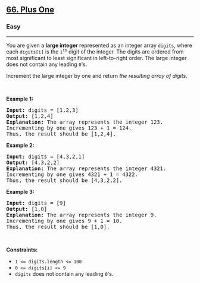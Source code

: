 <h2><a href="https://leetcode.com/problems/plus-one/">66. Plus One</a></h2><h3>Easy</h3><hr><div style="user-select: auto;"><p style="user-select: auto;">You are given a <strong style="user-select: auto;">large integer</strong> represented as an integer array <code style="user-select: auto;">digits</code>, where each <code style="user-select: auto;">digits[i]</code> is the <code style="user-select: auto;">i<sup style="user-select: auto;">th</sup></code> digit of the integer. The digits are ordered from most significant to least significant in left-to-right order. The large integer does not contain any leading <code style="user-select: auto;">0</code>'s.</p>

<p style="user-select: auto;">Increment the large integer by one and return <em style="user-select: auto;">the resulting array of digits</em>.</p>

<p style="user-select: auto;">&nbsp;</p>
<p style="user-select: auto;"><strong style="user-select: auto;">Example 1:</strong></p>

<pre style="user-select: auto;"><strong style="user-select: auto;">Input:</strong> digits = [1,2,3]
<strong style="user-select: auto;">Output:</strong> [1,2,4]
<strong style="user-select: auto;">Explanation:</strong> The array represents the integer 123.
Incrementing by one gives 123 + 1 = 124.
Thus, the result should be [1,2,4].
</pre>

<p style="user-select: auto;"><strong style="user-select: auto;">Example 2:</strong></p>

<pre style="user-select: auto;"><strong style="user-select: auto;">Input:</strong> digits = [4,3,2,1]
<strong style="user-select: auto;">Output:</strong> [4,3,2,2]
<strong style="user-select: auto;">Explanation:</strong> The array represents the integer 4321.
Incrementing by one gives 4321 + 1 = 4322.
Thus, the result should be [4,3,2,2].
</pre>

<p style="user-select: auto;"><strong style="user-select: auto;">Example 3:</strong></p>

<pre style="user-select: auto;"><strong style="user-select: auto;">Input:</strong> digits = [9]
<strong style="user-select: auto;">Output:</strong> [1,0]
<strong style="user-select: auto;">Explanation:</strong> The array represents the integer 9.
Incrementing by one gives 9 + 1 = 10.
Thus, the result should be [1,0].
</pre>

<p style="user-select: auto;">&nbsp;</p>
<p style="user-select: auto;"><strong style="user-select: auto;">Constraints:</strong></p>

<ul style="user-select: auto;">
	<li style="user-select: auto;"><code style="user-select: auto;">1 &lt;= digits.length &lt;= 100</code></li>
	<li style="user-select: auto;"><code style="user-select: auto;">0 &lt;= digits[i] &lt;= 9</code></li>
	<li style="user-select: auto;"><code style="user-select: auto;">digits</code> does not contain any leading <code style="user-select: auto;">0</code>'s.</li>
</ul>
</div>